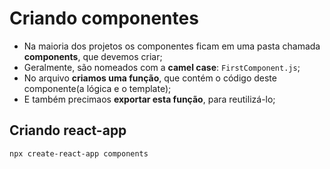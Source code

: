 # Criando componentes

* Na maioria dos projetos os componentes ficam em uma pasta chamada **components**, que devemos criar;
* Geralmente, são nomeados com a **camel case**: `FirstComponent.js`;
* No arquivo **criamos uma função**, que contém o código deste componente(a lógica e o template);
* E também precimaos **exportar esta função**, para reutilizá-lo;

## Criando react-app
`npx create-react-app components`